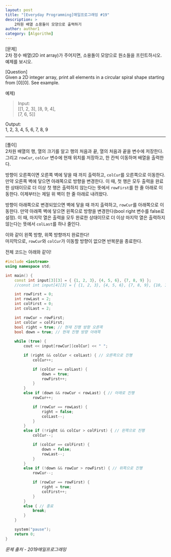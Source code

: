 ```yaml
---
layout: post
title: "[Everyday Programming]매일프로그래밍 #19"
description: >  
    2차원 배열 소용돌이 모양으로 출력하기
author: author1
category: [Algorithm]
---
```


[문제]  
2차 정수 배열(2D int array)가 주어지면, 소용돌이 모양으로 원소들을 프린트하시오. 예제를 보시오.  

[Question]  
Given a 2D integer array, print all elements in a circular spiral shape starting from [0][0]. See example.  

예제)  
> Input:  
  [[1, 2, 3],
  [8, 9, 4],  
  [7, 6, 5]]  

  Output:  
  1, 2, 3, 4, 5, 6, 7, 8, 9 

* * *

[풀이]  
2차원 배열의 행, 열의 크기를 알고 행의 처음과 끝, 열의 처음과 끝을 변수에 저장한다.  
그리고 `rowCur`, `colCur` 변수에 현재 위치를 저장하고, 한 칸씩 이동하며 배열을 출력한다.  
  
방향이 오른쪽이면 오른쪽 벽에 닿을 때 까지 출력하고, `colCur`를 오른쪽으로 이동한다. 만약 오른쪽 벽에 닿으면 아래쪽으로 방향을 변경한다. 이 때, 첫 행은 모두 출력을 완료한 상태이므로 더 이상 첫 행은 출력하지 않는다는 뜻에서 `rowFirst`를 한 줄 아래로 이동한다. 이제부터는 제일 위 벽이 한 줄 아래로 내려왔다.  
  
방향이 아래쪽으로 변경되었으면 벽에 닿을 때 까지 출력하고, `rowCur`를 아래쪽으로 이동한다. 만약 아래쪽 벽에 닿으면 왼쪽으로 방향을 변경한다(bool right 변수를 false로 설정). 이 때, 마지막 열은 출력을 모두 완료한 상태이므로 더 이상 마지막 열은 출력하지 않는다는 뜻에서 `colLast`를 하나 줄인다.  
  
이와 같이 왼쪽 방향, 위쪽 방향까지 완료한다!  
마지막으로, `rowCur`와 `colCur`가 이동할 방향이 없으면 반복문을 종료한다.  
  
전체 코드는 아래와 같이!  
~~~c++
#include <iostream>
using namespace std;

int main() {
	const int input[3][3] = { {1, 2, 3}, {4, 5, 6}, {7, 8, 9} };
	//const int input[4][3] = { {1, 2, 3}, {4, 5, 6}, {7, 8, 9}, {10, 11, 12} };

	int rowFirst = 0;
	int rowLast = 2;
	int colFirst = 0;
	int colLast = 2;

	int rowCur = rowFirst;
	int colCur = colFirst;
	bool right = true; // 현재 진행 방향 오른쪽
	bool down = true; // 현재 진행 방향 아래쪽
	
	while (true) {
		cout << input[rowCur][colCur] << " ";

		if (right && colCur < colLast) { // 오른쪽으로 진행
			colCur++;

			if (colCur == colLast) {
				down = true;
				rowFirst++;
			}
		}
		else if (down && rowCur < rowLast) { // 아래로 진행
			rowCur++;

			if (rowCur == rowLast) {
				right = false;
				colLast--;
			}
		}
		else if (!right && colCur > colFirst) { // 왼쪽으로 진행
			colCur--;

			if (colCur == colFirst) {
				down = false;
				rowLast--;
			}
		}
		else if (!down && rowCur > rowFirst) { // 위쪽으로 진행
			rowCur--;

			if (rowCur == rowFirst) {
				right = true;
				colFirst++;
			}
		}
		else { // 종료
			break;
		}
	}

	system("pause");
	return 0;
}
~~~

*문제 출처 - 2019매일프로그래밍*